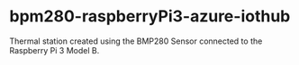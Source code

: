 # bpm280-raspberryPi3-azure-iothub
Thermal station created using the BMP280 Sensor connected to the Raspberry Pi 3 Model B.

